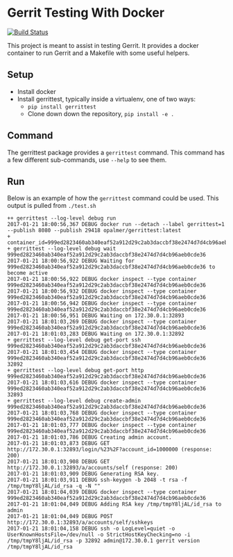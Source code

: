 # Gerrit Testing With  Docker

[![Build Status](https://travis-ci.org/opalmer/gerrittest.svg?branch=master)](https://travis-ci.org/opalmer/gerrittest)


This project is meant to assist in testing Gerrit. It provides a docker
container to run Gerrit and a Makefile with some useful helpers.

## Setup

* Install docker
* Install gerrittest, typically inside a virtualenv, one of two ways:
  * `pip install gerrittest`
  * Clone down down the repository, `pip install -e .` 

## Command

The gerrittest package provides a `gerrittest` command. This command has
a few different sub-commands, use `--help` to see them.

## Run

Below is an example of how the `gerrittest` command could be used. This 
output is pulled from ``./test.sh``

```
++ gerrittest --log-level debug run
2017-01-21 18:00:56,367 DEBUG docker run --detach --label gerrittest=1 --publish 8080 --publish 29418 opalmer/gerrittest:latest 
+ container_id=999ed2823460ab340eaf52a912d29c2ab3daccbf38e2474d7d4cb96aeb0cde36
+ gerrittest --log-level debug wait 999ed2823460ab340eaf52a912d29c2ab3daccbf38e2474d7d4cb96aeb0cde36
2017-01-21 18:00:56,922 DEBUG Waiting for 999ed2823460ab340eaf52a912d29c2ab3daccbf38e2474d7d4cb96aeb0cde36 to become active
2017-01-21 18:00:56,922 DEBUG docker inspect --type container 999ed2823460ab340eaf52a912d29c2ab3daccbf38e2474d7d4cb96aeb0cde36 
2017-01-21 18:00:56,932 DEBUG docker inspect --type container 999ed2823460ab340eaf52a912d29c2ab3daccbf38e2474d7d4cb96aeb0cde36 
2017-01-21 18:00:56,942 DEBUG docker inspect --type container 999ed2823460ab340eaf52a912d29c2ab3daccbf38e2474d7d4cb96aeb0cde36 
2017-01-21 18:00:56,951 DEBUG Waiting on 172.30.0.1:32893
2017-01-21 18:01:03,269 DEBUG docker inspect --type container 999ed2823460ab340eaf52a912d29c2ab3daccbf38e2474d7d4cb96aeb0cde36 
2017-01-21 18:01:03,283 DEBUG Waiting on 172.30.0.1:32892
+ gerrittest --log-level debug get-port ssh 999ed2823460ab340eaf52a912d29c2ab3daccbf38e2474d7d4cb96aeb0cde36
2017-01-21 18:01:03,454 DEBUG docker inspect --type container 999ed2823460ab340eaf52a912d29c2ab3daccbf38e2474d7d4cb96aeb0cde36 
32892
+ gerrittest --log-level debug get-port http 999ed2823460ab340eaf52a912d29c2ab3daccbf38e2474d7d4cb96aeb0cde36
2017-01-21 18:01:03,616 DEBUG docker inspect --type container 999ed2823460ab340eaf52a912d29c2ab3daccbf38e2474d7d4cb96aeb0cde36 
32893
+ gerrittest --log-level debug create-admin 999ed2823460ab340eaf52a912d29c2ab3daccbf38e2474d7d4cb96aeb0cde36
2017-01-21 18:01:03,768 DEBUG docker inspect --type container 999ed2823460ab340eaf52a912d29c2ab3daccbf38e2474d7d4cb96aeb0cde36 
2017-01-21 18:01:03,777 DEBUG docker inspect --type container 999ed2823460ab340eaf52a912d29c2ab3daccbf38e2474d7d4cb96aeb0cde36 
2017-01-21 18:01:03,786 DEBUG Creating admin account.
2017-01-21 18:01:03,873 DEBUG GET http://172.30.0.1:32893/login/%23%2F?account_id=1000000 (response: 200)
2017-01-21 18:01:03,908 DEBUG GET http://172.30.0.1:32893/a/accounts/self (response: 200)
2017-01-21 18:01:03,909 DEBUG Generating RSA key.
2017-01-21 18:01:03,911 DEBUG ssh-keygen -b 2048 -t rsa -f /tmp/tmpY8ljAL/id_rsa -q -N ""
2017-01-21 18:01:04,039 DEBUG docker inspect --type container 999ed2823460ab340eaf52a912d29c2ab3daccbf38e2474d7d4cb96aeb0cde36 
2017-01-21 18:01:04,049 DEBUG Adding RSA key /tmp/tmpY8ljAL/id_rsa to admin
2017-01-21 18:01:04,049 DEBUG POST http://172.30.0.1:32893/a/accounts/self/sshkeys
2017-01-21 18:01:04,158 DEBUG ssh -o LogLevel=quiet -o UserKnownHostsFile=/dev/null -o StrictHostKeyChecking=no -i /tmp/tmpY8ljAL/id_rsa -p 32892 admin@172.30.0.1 gerrit version 
/tmp/tmpY8ljAL/id_rsa

```